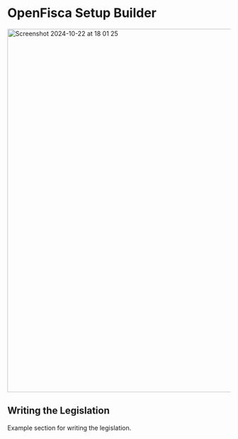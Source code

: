 # OpenFisca Setup Builder

<img width="821" alt="Screenshot 2024-10-22 at 18 01 25" src="https://github.com/user-attachments/assets/f89f3bb9-f752-466e-bff8-e192b264c3e3">

## Writing the Legislation

Example section for writing the legislation.
